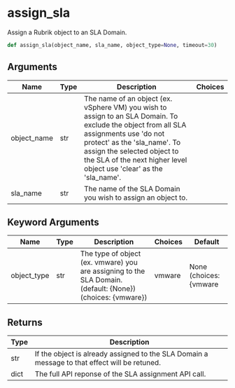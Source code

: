 # assign_sla

Assign a Rubrik object to an SLA Domain.
```py
def assign_sla(object_name, sla_name, object_type=None, timeout=30)
```

## Arguments
| Name        | Type | Description                                                                 | Choices |
|-------------|------|-----------------------------------------------------------------------------|---------|
| object_name  | str  | The name of an object (ex. vSphere VM) you wish to assign to an SLA Domain. To exclude the object from all SLA assignments use 'do not protect' as the 'sla_name'. To assign the selected object to the SLA of the next higher level object use 'clear' as the 'sla_name'. |         |
| sla_name  | str  | The name of the SLA Domain you wish to assign an object to. |         |
## Keyword Arguments
| Name        | Type | Description                                                                 | Choices | Default |
|-------------|------|-----------------------------------------------------------------------------|---------|---------|
| object_type  | str  | The type of object (ex. vmware) you are assigning to the SLA Domain. (default: {None}) (choices: {vmware}) |    vmware     |    None (choices: {vmware     |

## Returns
| Type | Description                                                                                   |
|------|-----------------------------------------------------------------------------------------------|
| str  | If the object is already assigned to the SLA Domain a message to that effect will be retuned. |
| dict  | The full API reponse of the SLA assignment API call. |
